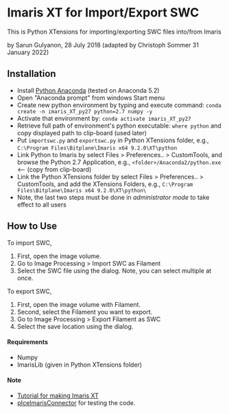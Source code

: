 # Imaris XT for Import/Export SWC
This is Python XTensions for importing/exporting SWC files into/from Imaris

by Sarun Gulyanon, 28 July 2018
(adapted by Christoph Sommer 31 January 2022)

## Installation ##
  - Install [Python Anaconda](https://www.anaconda.com/download/) (tested on Anaconda 5.2)
  - Open "Anaconda prompt" from windows Start menu
  - Create new python environment by typing and execute command: `conda create -n imaris_XT_py27 python=2.7 numpy -y`
  - Activate that environment by: `conda activate imaris_XT_py27`
  - Retrieve full path of environment's python executable: `where python` and copy displayed path to clip-board (used later)
  - Put `importswc.py` and `exportswc.py` in Python XTensions folder, e.g., `C:\Program Files\Bitplane\Imaris x64 9.2.0\XT\python`
  - Link Python to Imaris by select Files > Preferences.. > CustomTools, and browse the Python 2.7 Application, e.g., `<folder>/Anaconda2/python.exe` <-- (copy from clip-board)
  - Link the Python XTensions folder by select Files > Preferences.. > CustomTools, and add the XTensions Folders, e.g., `C:\Program Files\Bitplane\Imaris x64 9.2.0\XT\python\`
  - Note, the last two steps must be done in *administrator mode* to take effect to all users

## How to Use ##
To import SWC,
  1. First, open the image volume.
  2. Go to Image Processing > Import SWC as Filament
  3. Select the SWC file using the dialog. Note, you can select multiple at once.

To export SWC,
  1. First, open the image volume with Filament.
  2. Second, select the Filament you want to export.
  3. Go to Image Processing > Export Filament as SWC
  4. Select the save location using the dialog.

#### Requirements ####
  - Numpy
  - ImarisLib (given in Python XTensions folder)

#### Note ####
  - [Tutorial for making Imaris XT](http://www.scs2.net/next/files/courses/iic/ImarisXTCourse.pdf)
  - [pIceImarisConnector](http://www.scs2.net/next/index.php?id=110) for testing the code.